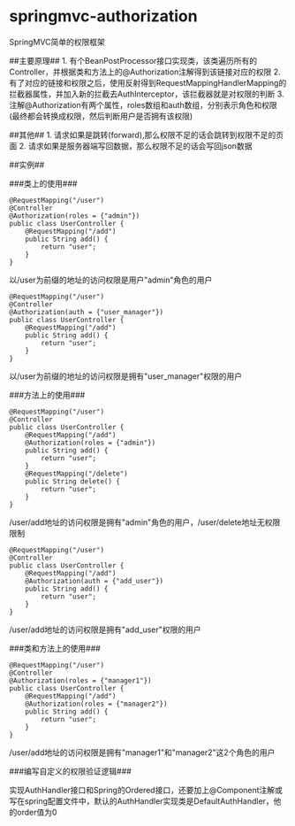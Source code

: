 springmvc-authorization
=======================

SpringMVC简单的权限框架

##主要原理##
    1. 有个BeanPostProcessor接口实现类，该类遍历所有的Controller，并根据类和方法上的@Authorization注解得到该链接对应的权限
    2. 有了对应的链接和权限之后，使用反射得到RequestMappingHandlerMapping的拦截器属性，并加入新的拦截去AuthInterceptor，该拦截器就是对权限的判断
    3. 注解@Authorization有两个属性，roles数组和auth数组，分别表示角色和权限(最终都会转换成权限，然后判断用户是否拥有该权限)

##其他##
    1. 请求如果是跳转(forward),那么权限不足的话会跳转到权限不足的页面
    2. 请求如果是服务器端写回数据，那么权限不足的话会写回json数据

##实例##

###类上的使用###

    @RequestMapping("/user")
    @Controller
    @Authorization(roles = {"admin"})
    public class UserController {
        @RequestMapping("/add")
        public String add() {
            return "user";
        }
    }
以/user为前缀的地址的访问权限是用户"admin"角色的用户

    @RequestMapping("/user")
    @Controller
    @Authorization(auth = {"user_manager"})
    public class UserController {
        @RequestMapping("/add")
        public String add() {
            return "user";
        }
    }
以/user为前缀的地址的访问权限是拥有"user_manager"权限的用户


###方法上的使用###

    @RequestMapping("/user")
    @Controller
    public class UserController {
        @RequestMapping("/add")
        @Authorization(roles = {"admin"})
        public String add() {
            return "user";
        }
        @RequestMapping("/delete")
        public String delete() {
            return "user";
        }
    }
/user/add地址的访问权限是拥有"admin"角色的用户，/user/delete地址无权限限制

    @RequestMapping("/user")
    @Controller
    public class UserController {
        @RequestMapping("/add")
        @Authorization(auth = {"add_user"})
        public String add() {
            return "user";
        }
    }
/user/add地址的访问权限是拥有"add_user"权限的用户

###类和方法上的使用###

    @RequestMapping("/user")
    @Controller
    @Authorization(roles = {"manager1"})
    public class UserController {
        @RequestMapping("/add")
        @Authorization(roles = {"manager2"})
        public String add() {
            return "user";
        }
    }

/user/add地址的访问权限是拥有"manager1"和"manager2"这2个角色的用户


###编写自定义的权限验证逻辑###

实现AuthHandler接口和Spring的Ordered接口，还要加上@Component注解或写在spring配置文件中，默认的AuthHandler实现类是DefaultAuthHandler，他的order值为0